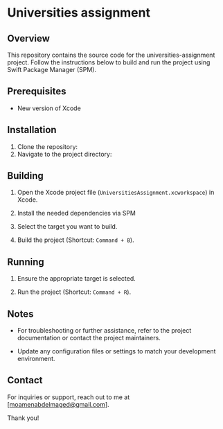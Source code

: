 # Universities assignment

## Overview

This repository contains the source code for the universities-assignment project. Follow the instructions below to build and run the project using Swift Package Manager (SPM).

## Prerequisites

- New version of Xcode

## Installation

1. Clone the repository:
2. Navigate to the project directory:


## Building

1. Open the Xcode project file (`UniversitiesAssignment.xcworkspace`) in Xcode.

2. Install the needed dependencies via SPM 

3. Select the target you want to build.

4. Build the project (Shortcut: `Command + B`).

## Running

1. Ensure the appropriate target is selected.

2. Run the project (Shortcut: `Command + R`).

## Notes

- For troubleshooting or further assistance, refer to the project documentation or contact the project maintainers.

- Update any configuration files or settings to match your development environment.

## Contact

For inquiries or support, reach out to me at [moamenabdelmaged@gmail.com].

Thank you!
